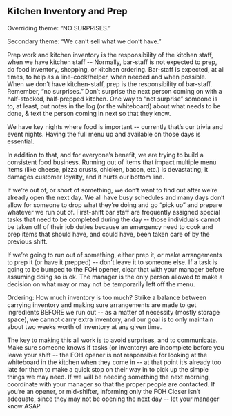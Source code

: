 ## Kitchen Inventory and Prep

Overriding theme:  “NO SURPRISES.”

Secondary theme:  “We can’t sell what we don’t have.”

Prep work and kitchen inventory is the responsibility of the kitchen staff, when we have kitchen staff -- Normally, bar-staff is not expected to prep, do food inventory, shopping, or kitchen ordering.  Bar-staff is expected, at all times, to help as a line-cook/helper, when needed and when possible.  When we don’t have kitchen-staff, prep is the responsibility of bar-staff.  Remember, “no surprises.”  Don’t surprise the next person coming on with a half-stocked, half-prepped kitchen.  One way to “not surprise” someone is to, at least, put notes in the log (or the whiteboard) about what needs to be done, & text the person coming in next so that they know.

We have key nights where food is important -- currently that’s our trivia and event nights.  Having the full menu up and available on those days is essential.

In addition to that, and for everyone’s benefit, we are trying to build a consistent food business.  Running out of items that impact multiple menu items (like cheese, pizza crusts, chicken, bacon, etc.) is devastating; it damages customer loyalty, and it hurts our bottom line. 

If we’re out of, or short of something, we don’t want to find out after we’re already open the next day.  We all have busy schedules and many days don’t allow for someone to drop what they’re doing and go “pick up” and prepare whatever we run out of.  First-shift bar staff are frequently assigned special tasks that need to be completed during the day -- those individuals cannot be taken off of their job duties because an emergency need to cook and prep items that should have, and could have, been taken care of by the previous shift. 

If we’re going to run out of something, either prep it, or make arrangements to prep it (or have it prepped) -- don’t leave it to someone else.  If a task is going to be bumped to the FOH opener, clear that with your manager before assuming doing so is ok.   The manager is the only person allowed to make a decision on what may or may not be temporarily left off the menu.

Ordering:  How much inventory is too much?  Strike a balance between carrying inventory and making sure arrangements are made to get ingredients BEFORE we run out -- as a matter of necessity (mostly storage space), we cannot carry extra inventory, and our goal is to only maintain about two weeks worth of inventory at any given time.  

The key to making this all work is to avoid surprises, and to communicate.  Make sure someone knows if tasks (or inventory) are incomplete before you leave your shift -- the FOH opener is not responsible for looking at the whiteboard in the kitchen when they come in -- at that point it’s already too late for them to make a quick stop on their way in to pick up the simple things we may need.  If we will be needing something the next morning, coordinate with your manager so that the proper people are contacted.  If you’re an opener, or mid-shifter, informing only the FOH Closer isn’t adequate, since they may not be opening the next day -- let your manager know ASAP.  



